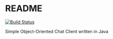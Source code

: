 # README

[![Build Status](https://travis-ci.org/rgavs/SimpleChat.svg?branch=rgavs-local)](https://travis-ci.org/rgavs/SimpleChat)

Simple Object-Oriented Chat Client written in Java
